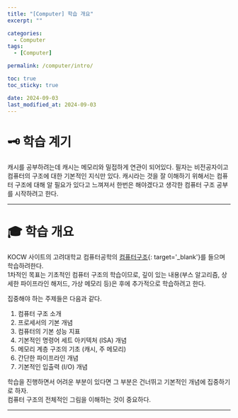```yaml
---
title: "[Computer] 학습 개요"
excerpt: ""

categories:
  - Computer
tags:
  - [Computer]

permalink: /computer/intro/

toc: true
toc_sticky: true

date: 2024-09-03
last_modified_at: 2024-09-03
---
```

# 🗝️ 학습 계기
캐시를 공부하려는데 캐시는 메모리와 밀접하게 연관이 되어있다. 필자는 비전공자이고 컴퓨터의 구조에 대한 기본적인 지식만 있다. 캐시라는 것을 잘 이해하기 위해서는 컴퓨터 구조에 대해 알 필요가 있다고 느껴져서 한번은 해야겠다고 생각한 컴퓨터 구조 공부를 시작하려고 한다.

---

# 🎓 학습 개요
KOCW 사이트의 고려대학교 컴퓨터공학의 [컴퓨터구조](http://www.kocw.net/home/cview.do?cid=26adea597863b523){: target='_blank'}를 들으며 학습하려한다.   
1차적인 목표는 기초적인 컴퓨터 구조의 학습이므로, 깊이 있는 내용(부스 알고리즘, 상세한 파이프라인 해저드, 가상 메모리 등)은 후에 추가적으로 학습하려고 한다.

집중해야 하는 주제들은 다음과 같다. 
1. 컴퓨터 구조 소개
2. 프로세서의 기본 개념
3. 컴퓨터의 기본 성능 지표
4. 기본적인 명령어 세트 아키텍처 (ISA) 개념
5. 메모리 계층 구조의 기초 (캐시, 주 메모리)
6. 간단한 파이프라인 개념
7. 기본적인 입출력 (I/O) 개념

학습을 진행하면서 어려운 부분이 있다면 그 부분은 건너뛰고 기본적인 개념에 집중하기로 하자.  
컴퓨터 구조의 전체적인 그림을 이해하는 것이 중요하다.

---



